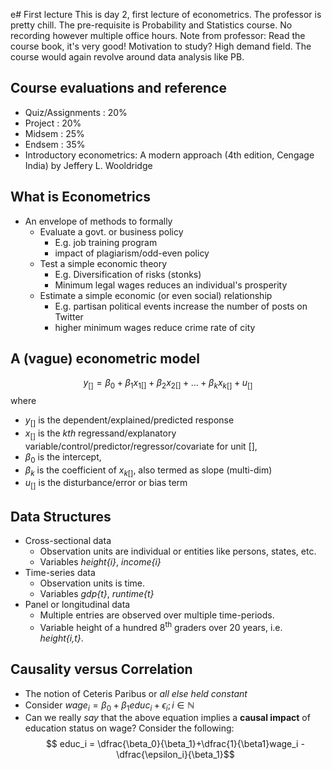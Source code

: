 e# First lecture
This is day 2, first lecture of econometrics. The professor is pretty chill. The pre-requisite is Probability and Statistics course. No recording however multiple office hours. Note from professor: Read the course book, it's very good! Motivation to study? High demand field. The course would again revolve around data analysis like PB.

## Course evaluations and reference
- Quiz/Assignments : 20%
- Project : 20%
- Midsem : 25%
- Endsem : 35%
- Introductory econometrics: A modern approach (4th edition, Cengage India) by Jeffery L. Wooldridge

## What is Econometrics
- An envelope of methods to formally
	- Evaluate a govt. or business policy
		- E.g. job training program
		- impact of plagiarism/odd-even policy
	- Test a simple economic theory
		- E.g. Diversification of risks (stonks)
		- Minimum legal wages reduces an individual's prosperity
	- Estimate a simple economic (or even social) relationship
		- E.g. partisan political events increase the number of posts on Twitter
		- higher minimum wages reduce crime rate of city

## A (vague) econometric model
$$y_{[]} =\beta_0+ \beta_1x_{1[]}+\beta_2x_{2[]}+\dots+\beta_kx_{k[]}+u_{[]}$$
where
- $y_{[]}$ is the dependent/explained/predicted response
- $x_{[]}$ is the $k$*th* regressand/explanatory variable/control/predictor/regressor/covariate for unit [],
- $\beta_0$ is the intercept,
- $\beta_k$ is the coefficient of $x_{k[]}$, also termed as slope (multi-dim)
- $u_{[]}$ is the disturbance/error or bias term

## Data Structures
- Cross-sectional data
	- Observation units are individual or entities like persons, states, etc.
	- Variables _height{i}_, _income{i}_
- Time-series data
	- Observation units is time.
	- Variables _gdp{t}_, _runtime{t}_
- Panel or longitudinal data
	- Multiple entries are observed over multiple time-periods.
	- Variable height of a hundred 8<sup>th</sup> graders over 20 years, i.e. _height{i,t}_.

## Causality versus Correlation
- The notion of Ceteris Paribus or _all else held constant_
- Consider $wage_i=\beta_0+\beta_1educ_i+\epsilon_i;i\in\mathbb{N}$
- Can we really *say* that the above equation implies a **causal impact** of education status on wage? Consider the following:  
$$ educ_i = \dfrac{\beta_0}{\beta_1}+\dfrac{1}{\beta1}wage_i - \dfrac{\epsilon_i}{\beta_1}$$